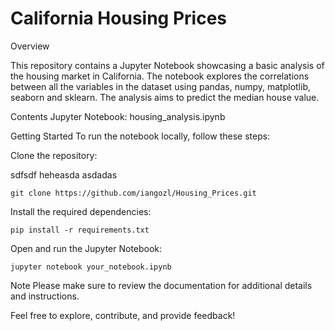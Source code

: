 # California Housing Prices


Overview

This repository contains a Jupyter Notebook showcasing a basic analysis of the housing market in California. The notebook explores the correlations between all the variables in the dataset using pandas, numpy, matplotlib, seaborn and sklearn. The analysis aims to predict the median house value.

Contents
Jupyter Notebook: housing_analysis.ipynb

Getting Started
To run the notebook locally, follow these steps:

Clone the repository:

sdfsdf heheasda
asdadas
```
git clone https://github.com/iangozl/Housing_Prices.git
```

Install the required dependencies:

```
pip install -r requirements.txt
```

Open and run the Jupyter Notebook:

```
jupyter notebook your_notebook.ipynb
```

Note
Please make sure to review the documentation for additional details and instructions.

Feel free to explore, contribute, and provide feedback!
